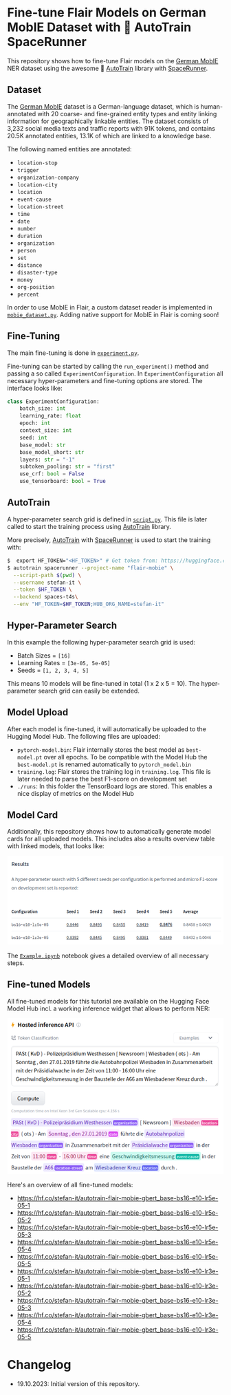 # Fine-tune Flair Models on German MobIE Dataset with 🤗 AutoTrain SpaceRunner

This repository shows how to fine-tune Flair models on the [German MobIE](https://aclanthology.org/2021.konvens-1.22/)
NER dataset using the awesome 🤗 [AutoTrain](https://github.com/huggingface/autotrain-advanced) library with
[SpaceRunner](https://twitter.com/abhi1thakur/status/1697165317452026363).

## Dataset

The [German MobIE](https://github.com/DFKI-NLP/MobIE) dataset is a German-language dataset, which is human-annotated
with 20 coarse- and fine-grained entity types and entity linking information for geographically linkable entities. The
dataset consists of 3,232 social media texts and traffic reports with 91K tokens, and contains 20.5K annotated
entities, 13.1K of which are linked to a knowledge base.

The following named entities are annotated:

* `location-stop`
* `trigger`
* `organization-company`
* `location-city`
* `location`
* `event-cause`
* `location-street`
* `time`
* `date`
* `number`
* `duration`
* `organization`
* `person`
* `set`
* `distance`
* `disaster-type`
* `money`
* `org-position`
* `percent`

In order to use MobIE in Flair, a custom dataset reader is implemented in [`mobie_dataset.py`](mobie_dataset.py).
Adding native support for MobIE in Flair is coming soon!

## Fine-Tuning

The main fine-tuning is done in [`experiment.py`](experiment.py).

Fine-tuning can be started by calling the `run_experiment()` method and passing a so called `ExperimentConfiguration`.
In `ExperimentConfiguration` all necessary hyper-parameters and fine-tuning options are stored. The interface looks
like:

```python
class ExperimentConfiguration:
    batch_size: int
    learning_rate: float
    epoch: int
    context_size: int
    seed: int
    base_model: str
    base_model_short: str
    layers: str = "-1"
    subtoken_pooling: str = "first"
    use_crf: bool = False
    use_tensorboard: bool = True
```

## AutoTrain

A hyper-parameter search grid is defined in [`script.py`](script.py). This file is later called to start the training process using [AutoTrain](https://github.com/huggingface/autotrain-advanced) library.

More precisely, [AutoTrain](https://github.com/huggingface/autotrain-advanced) with
[SpaceRunner](https://twitter.com/abhi1thakur/status/1697165317452026363) is used to start the training with:

```bash
$  export HF_TOKEN="<HF_TOKEN>" # Get token from: https://huggingface.co/settings/tokens
$ autotrain spacerunner --project-name "flair-mobie" \
  --script-path $(pwd) \
  --username stefan-it \
  --token $HF_TOKEN \
  --backend spaces-t4s\
  --env "HF_TOKEN=$HF_TOKEN;HUB_ORG_NAME=stefan-it"
```

## Hyper-Parameter Search

In this example the following hyper-parameter search grid is used:

* Batch Sizes = `[16]`
* Learning Rates = `[3e-05, 5e-05]`
* Seeds = `[1, 2, 3, 4, 5]`

This means 10 models will be fine-tuned in total (1 x 2 x 5 = 10). The hyper-parameter search grid can easily be extended.

## Model Upload

After each model is fine-tuned, it will automatically be uploaded to the Hugging Model Hub. The following files are uploaded:

* `pytorch-model.bin`: Flair internally stores the best model as `best-model.pt` over all epochs. To be compatible with the Model Hub the `best-model.pt` is renamed automatically to `pytorch_model.bin`
* `training.log`: Flair stores the training log in `training.log`. This file is later needed to parse the best F1-score on development set
* `./runs`: In this folder the TensorBoard logs are stored. This enables a nice display of metrics on the Model Hub

## Model Card

Additionally, this repository shows how to automatically generate model cards for all uploaded models. This includes
also a results overview table with linked models, that looks like:

![Results Table](images/results_table.png)

The [`Example.ipynb`](Example.ipynb) notebook gives a detailed overview of all necessary steps.

## Fine-tuned Models

All fine-tuned models for this tutorial are available on the Hugging Face Model Hub incl. a working inference widget that allows to perform NER:

![Inference Widget](images/inference-widget.png)

Here's an overview of all fine-tuned models:

* https://hf.co/stefan-it/autotrain-flair-mobie-gbert_base-bs16-e10-lr5e-05-1
* https://hf.co/stefan-it/autotrain-flair-mobie-gbert_base-bs16-e10-lr5e-05-2
* https://hf.co/stefan-it/autotrain-flair-mobie-gbert_base-bs16-e10-lr5e-05-3
* https://hf.co/stefan-it/autotrain-flair-mobie-gbert_base-bs16-e10-lr5e-05-4
* https://hf.co/stefan-it/autotrain-flair-mobie-gbert_base-bs16-e10-lr5e-05-5
* https://hf.co/stefan-it/autotrain-flair-mobie-gbert_base-bs16-e10-lr3e-05-1
* https://hf.co/stefan-it/autotrain-flair-mobie-gbert_base-bs16-e10-lr3e-05-2
* https://hf.co/stefan-it/autotrain-flair-mobie-gbert_base-bs16-e10-lr3e-05-3
* https://hf.co/stefan-it/autotrain-flair-mobie-gbert_base-bs16-e10-lr3e-05-4
* https://hf.co/stefan-it/autotrain-flair-mobie-gbert_base-bs16-e10-lr3e-05-5

# Changelog

* 19.10.2023: Initial version of this repository.
